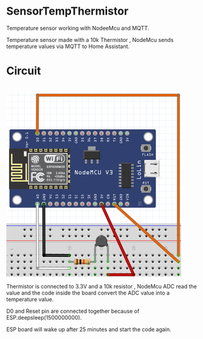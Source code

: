 # SensorTempThermistor

Temperature sensor working with NodeeMcu and MQTT.

Temperature sensor made with a 10k Thermistor , NodeMcu sends temperature values via MQTT to Home Assistant.





# Circuit <h1> 
![GitHub Logo](https://github.com/xDiogox/SensorTempThermistor/blob/master/Images/Setup.png)
  
Thermistor is connected to 3.3V and a 10k resistor , NodeMcu ADC read the value and the code inside the board convert the ADC value into a temperature value.

D0 and Reset pin are connected together because of ESP.deepsleep(1500000000). 

ESP board will wake up after 25 minutes and start the code again.




